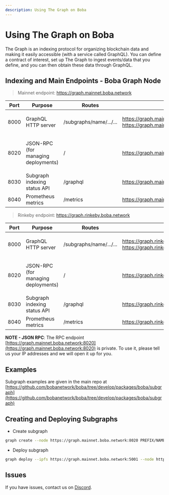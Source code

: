 ```yaml
---
description: Using The Graph on Boba
---
```


# Using The Graph on Boba

The Graph is an indexing protocol for organizing blockchain data and making it easily accessible (with a service called GraphQL). You can define a contract of interest, set up The Graph to ingest events/data that you define, and you can then obtain these data through GraphQL.

## Indexing and Main Endpoints - Boba Graph Node

> Mainnet endpoint: https://graph.mainnet.boba.network

| **Port** | **Purpose**                                   | **Routes**              | URL                                                                                  | **Permission** |
| -------- | --------------------------------------------- | ----------------------- | ------------------------------------------------------------------------------------ | -------------- |
| 8000     | GraphQL HTTP server                           | /subgraphs/name/.../... | <p>https://graph.mainnet.boba.network<br>https://graph.mainnet.boba.network:8000</p> | Public         |
| 8020     | <p>JSON-RPC<br>(for managing deployments)</p> | /                       | https://graph.mainnet.boba.network:8020                                              | Private        |
| 8030     | Subgraph indexing status API                  | /graphql                | https://graph.mainnet.boba.network:8030                                              | Public         |
| 8040     | Prometheus metrics                            | /metrics                | https://graph.mainnet.boba.network:8040                                              | Public         |

> Rinkeby endpoint: https://graph.rinkeby.boba.network

| **Port** | **Purpose**                                   | **Routes**              | URL                                                                                  | **Permission** |
| -------- | --------------------------------------------- | ----------------------- | ------------------------------------------------------------------------------------ | -------------- |
| 8000     | GraphQL HTTP server                           | /subgraphs/name/.../... | <p>https://graph.rinkeby.boba.network<br>https://graph.rinkeby.boba.network:8000</p> | Public         |
| 8020     | <p>JSON-RPC<br>(for managing deployments)</p> | /                       | https://graph.rinkeby.boba.network:8020                                              | Private        |
| 8030     | Subgraph indexing status API                  | /graphql                | https://graph.rinkeby.boba.network:8030                                              | Public         |
| 8040     | Prometheus metrics                            | /metrics                | https://graph.rinkeby.boba.network:8040                                              | Public         |

**NOTE - JSON RPC**: The RPC endpoint [https://graph.mainnet.boba.network:8020](https://graph.mainnet.boba.network:8020) is private. To use it, please tell us your IP addresses and we will open it up for you.

## Examples

Subgraph examples are given in the main repo at [https://github.com/bobanetwork/boba/tree/develop/packages/boba/subgraph](https://github.com/bobanetwork/boba/tree/develop/packages/boba/subgraph)

## Creating and Deploying Subgraphs

* Create subgraph

```bash
graph create --node https://graph.mainnet.boba.network:8020 PREFIX/NAME
```

* Deploy subgraph

```bash
graph deploy --ipfs https://graph.mainnet.boba.network:5001 --node https://graph.mainnet.boba.network:8020 PREFIX/NAME
```

## Issues

If you have issues, contact us on [Discord](https://omg.eco/discord).
